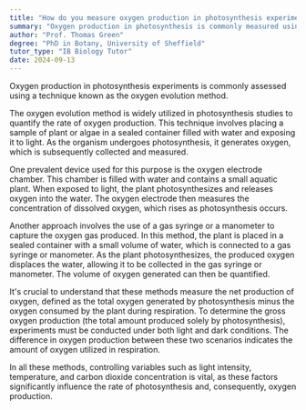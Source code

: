 ```yaml
---
title: "How do you measure oxygen production in photosynthesis experiments?"
summary: "Oxygen production in photosynthesis is commonly measured using the oxygen evolution technique, which quantifies the amount of oxygen released during the process."
author: "Prof. Thomas Green"
degree: "PhD in Botany, University of Sheffield"
tutor_type: "IB Biology Tutor"
date: 2024-09-13
---
```


Oxygen production in photosynthesis experiments is commonly assessed using a technique known as the oxygen evolution method.

The oxygen evolution method is widely utilized in photosynthesis studies to quantify the rate of oxygen production. This technique involves placing a sample of plant or algae in a sealed container filled with water and exposing it to light. As the organism undergoes photosynthesis, it generates oxygen, which is subsequently collected and measured.

One prevalent device used for this purpose is the oxygen electrode chamber. This chamber is filled with water and contains a small aquatic plant. When exposed to light, the plant photosynthesizes and releases oxygen into the water. The oxygen electrode then measures the concentration of dissolved oxygen, which rises as photosynthesis occurs.

Another approach involves the use of a gas syringe or a manometer to capture the oxygen gas produced. In this method, the plant is placed in a sealed container with a small volume of water, which is connected to a gas syringe or manometer. As the plant photosynthesizes, the produced oxygen displaces the water, allowing it to be collected in the gas syringe or manometer. The volume of oxygen generated can then be quantified.

It's crucial to understand that these methods measure the net production of oxygen, defined as the total oxygen generated by photosynthesis minus the oxygen consumed by the plant during respiration. To determine the gross oxygen production (the total amount produced solely by photosynthesis), experiments must be conducted under both light and dark conditions. The difference in oxygen production between these two scenarios indicates the amount of oxygen utilized in respiration.

In all these methods, controlling variables such as light intensity, temperature, and carbon dioxide concentration is vital, as these factors significantly influence the rate of photosynthesis and, consequently, oxygen production.
    